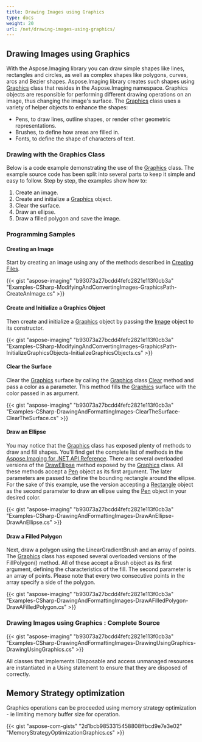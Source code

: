 ```yaml
---
title: Drawing Images using Graphics
type: docs
weight: 20
url: /net/drawing-images-using-graphics/
---
```


## **Drawing Images using Graphics**
With the Aspose.Imaging library you can draw simple shapes like lines, rectangles and circles, as well as complex shapes like polygons, curves, arcs and Bezier shapes. Aspose.Imaging library creates such shapes using [Graphics](http://www.aspose.com/api/search/net/imaging/Graphics) class that resides in the Aspose.Imaging namespace. Graphics objects are responsible for performing different drawing operations on an image, thus changing the image's surface. The [Graphics](http://www.aspose.com/api/search/net/imaging/Graphics) class uses a variety of helper objects to enhance the shapes:

- Pens, to draw lines, outline shapes, or render other geometric representations.
- Brushes, to define how areas are filled in.
- Fonts, to define the shape of characters of text.
### **Drawing with the Graphics Class**
Below is a code example demonstrating the use of the [Graphics](http://www.aspose.com/api/search/net/imaging/Graphics) class. The example source code has been split into several parts to keep it simple and easy to follow. Step by step, the examples show how to:

1. Create an image.
1. Create and initialize a [Graphics](http://www.aspose.com/api/search/net/imaging/Graphics) object.
1. Clear the surface.
1. Draw an ellipse.
1. Draw a filled polygon and save the image.
### **Programming Samples**
#### **Creating an Image**
Start by creating an image using any of the methods described in [Creating Files](http://www.aspose.com/docs/display/imagingnet/Drawing+and+Formatting+Images#DrawingandFormattingImages-CreatingImageFiles).

{{< gist "aspose-imaging" "b93073a27bcdd4fefc2821e113f0cb3a" "Examples-CSharp-ModifyingAndConvertingImages-GraphicsPath-CreateAnImage.cs" >}}


#### **Create and Initialize a Graphics Object**
Then create and initialize a [Graphics](http://www.aspose.com/api/search/net/imaging/Graphics) object by passing the [Image](http://www.aspose.com/api/net/imaging/aspose.imaging/image) object to its constructor.

{{< gist "aspose-imaging" "b93073a27bcdd4fefc2821e113f0cb3a" "Examples-CSharp-ModifyingAndConvertingImages-GraphicsPath-InitializeGraphicsObjects-InitializeGraphicsObjects.cs" >}}


#### **Clear the Surface**
Clear the [Graphics](http://www.aspose.com/api/search/net/imaging/Graphics) surface by calling the [Graphics](http://www.aspose.com/api/search/net/imaging/Graphics) class [Clear](http://www.aspose.com/api/net/imaging/aspose.imaging/graphics/methods/clear) method and pass a color as a parameter. This method fills the [Graphics](http://www.aspose.com/api/search/net/imaging/Graphics) surface with the color passed in as argument.

{{< gist "aspose-imaging" "b93073a27bcdd4fefc2821e113f0cb3a" "Examples-CSharp-DrawingAndFormattingImages-ClearTheSurface-ClearTheSurface.cs" >}}


#### **Draw an Ellipse**
You may notice that the [Graphics](http://www.aspose.com/api/search/net/imaging/Graphics) class has exposed plenty of methods to draw and fill shapes. You'll find get the complete list of methods in the [Aspose.Imaging for .NET API Reference](http://www.aspose.com/docs/display/imagingnet/Aspose.Imaging+for+.NET++API+Reference). There are several overloaded versions of the [DrawEllipse](http://www.aspose.com/api/net/imaging/aspose.imaging/graphics/methods/drawellipse/index) method exposed by the [Graphics](http://www.aspose.com/api/search/net/imaging/Graphics) class. All these methods accept a [Pen](http://www.aspose.com/api/net/imaging/aspose.imaging/pen) object as its first argument. The later parameters are passed to define the bounding rectangle around the ellipse. For the sake of this example, use the version accepting a [Rectangle](http://www.aspose.com/api/net/imaging/aspose.imaging/rectangle) object as the second parameter to draw an ellipse using the [Pen](http://www.aspose.com/api/net/imaging/aspose.imaging/pen) object in your desired color.

{{< gist "aspose-imaging" "b93073a27bcdd4fefc2821e113f0cb3a" "Examples-CSharp-DrawingAndFormattingImages-DrawAnEllipse-DrawAnEllipse.cs" >}}


#### **Draw a Filled Polygon**
Next, draw a polygon using the LinearGradientBrush and an array of points. The [Graphics](http://www.aspose.com/api/search/net/imaging/Graphics) class has exposed several overloaded versions of the FillPolygon() method. All of these accept a Brush object as its first argument, defining the characteristics of the fill. The second parameter is an array of points. Please note that every two consecutive points in the array specify a side of the polygon.

{{< gist "aspose-imaging" "b93073a27bcdd4fefc2821e113f0cb3a" "Examples-CSharp-DrawingAndFormattingImages-DrawAFilledPolygon-DrawAFilledPolygon.cs" >}}


### **Drawing Images using Graphics : Complete Source**
{{< gist "aspose-imaging" "b93073a27bcdd4fefc2821e113f0cb3a" "Examples-CSharp-DrawingAndFormattingImages-DrawingUsingGraphics-DrawingUsingGraphics.cs" >}}

All classes that implements IDisposable and access unmanaged resources are instantiated in a Using statement to ensure that they are disposed of correctly.
## **Memory Strategy optimization**
Graphics operations can be proceeded using memory strategy optimization - ie limiting memory buffer size for operation.

{{< gist "aspose-com-gists" "2d1bcb9853315458808ffbcd9e7e3e02" "MemoryStrategyOptimizationGraphics.cs" >}}






